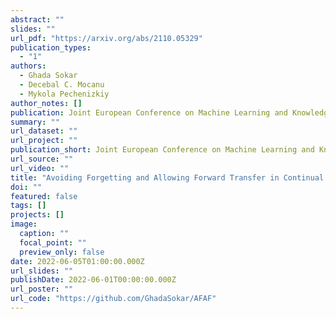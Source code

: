 ```yaml
---
abstract: ""
slides: ""
url_pdf: "https://arxiv.org/abs/2110.05329"
publication_types:
  - "1"
authors:
  - Ghada Sokar
  - Decebal C. Mocanu
  - Mykola Pechenizkiy
author_notes: []
publication: Joint European Conference on Machine Learning and Knowledge Discovery in Databases
summary: ""
url_dataset: ""
url_project: ""
publication_short: Joint European Conference on Machine Learning and Knowledge Discovery in Databases (ECMLPKDD)
url_source: ""
url_video: ""
title: "Avoiding Forgetting and Allowing Forward Transfer in Continual Learning via Sparse Networks"
doi: ""
featured: false
tags: []
projects: []
image:
  caption: ""
  focal_point: ""
  preview_only: false
date: 2022-06-05T01:00:00.000Z
url_slides: ""
publishDate: 2022-06-01T00:00:00.000Z
url_poster: ""
url_code: "https://github.com/GhadaSokar/AFAF"
---
```

